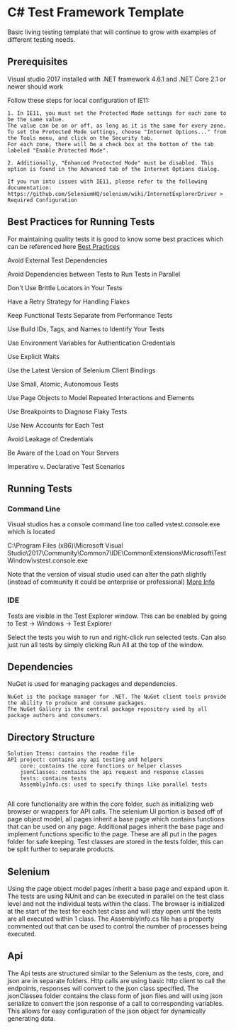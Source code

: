 # C# Test Framework Template

Basic living testing template that will continue to grow with examples of different testing needs.

## Prerequisites
Visual studio 2017 installed with .NET framework 4.6.1 and .NET Core 2.1 or newer should work

Follow these steps for local configuration of IE11:
```
1. In IE11, you must set the Protected Mode settings for each zone to be the same value. 
The value can be on or off, as long as it is the same for every zone. 
To set the Protected Mode settings, choose "Internet Options..." from the Tools menu, and click on the Security tab. 
For each zone, there will be a check box at the bottom of the tab labeled "Enable Protected Mode".

2. Additionally, "Enhanced Protected Mode" must be disabled. This option is found in the Advanced tab of the Internet Options dialog.

If you run into issues with IE11, please refer to the following documentation: 
https://github.com/SeleniumHQ/selenium/wiki/InternetExplorerDriver > Required Configuration
```

## Best Practices for Running Tests
For maintaining quality tests it is good to know some best practices which can be referenced here [Best Practices](https://wiki.saucelabs.com/display/DOCS/Best+Practices+for+Running+Tests)

Avoid External Test Dependencies

Avoid Dependencies between Tests to Run Tests in Parallel

Don't Use Brittle Locators in Your Tests

Have a Retry Strategy for Handling Flakes

Keep Functional Tests Separate from Performance Tests

Use Build IDs, Tags, and Names to Identify Your Tests

Use Environment Variables for Authentication Credentials

Use Explicit Waits

Use the Latest Version of Selenium Client Bindings

Use Small, Atomic, Autonomous Tests

Use Page Objects to Model Repeated Interactions and Elements

Use Breakpoints to Diagnose Flaky Tests

Use New Accounts for Each Test

Avoid Leakage of Credentials

Be Aware of the Load on Your Servers

Imperative v. Declarative Test Scenarios

## Running Tests

### Command Line
Visual studios has a console command line too called vstest.console.exe which is located

C:\Program Files (x86)\Microsoft Visual Studio\2017\Community\Common7\IDE\CommonExtensions\Microsoft\TestWindow\vstest.console.exe

Note that the version of visual studio used can alter the path slightly (instead of community it could be enterprise or professional)
[More Info](https://msdn.microsoft.com/en-us/library/jj155796.aspx?f=255&MSPPError=-2147217396)

### IDE
Tests are visible in the Test Explorer window. This can be enabled by going to Test -> Windows -> Test Explorer

Select the tests you wish to run and right-click run selected tests. Can also just run all tests by simply clicking Run All at the top of the window.

## Dependencies
NuGet is used for managing packages and dependencies. 
```
NuGet is the package manager for .NET. The NuGet client tools provide the ability to produce and consume packages. 
The NuGet Gallery is the central package repository used by all package authors and consumers. 
```
## Directory Structure
```
Solution Items: contains the readme file
API project: contains any api testing and helpers
	core: contains the core functions or helper classes
	jsonClasses: contains the api request and response classes
	tests: contains tests
	AssemblyInfo.cs: used to specify things like parallel tests
	
```











All core functionality are within the core folder, such as initializing web browser or wrappers for API calls.
The selenium UI portion is based off of page object model, all pages inherit a base page which contains functions
that can be used on any page. Additional pages inherit the base page and implement functions specific to the page.
These are all put in the pages folder for safe keeping.
Test classes are stored in the tests folder, this can be split further to separate products.

## Selenium
Using the page object model pages inherit a base page and expand upon it. The tests are using NUnit and can be
executed in parallel on the test class level and not the individual tests within the class. The browser is initialized
at the start of the test for each test class and will stay open until the tests are all executed within 1 class.
The AssemblyInfo.cs file has a property commented out that can be used to control the number of processes being executed.

## Api
The Api tests are structured similar to the Selenium as the tests, core, and json are in separate folders.
Http calls are using basic http client to call the endpoints, responses will convert to the json class specified.
The jsonClasses folder contains the class form of json files and will using json serialize to convert the json response of a call 
to corresponding variables. This allows for easy configuration of the json object for dynamically generating data.



